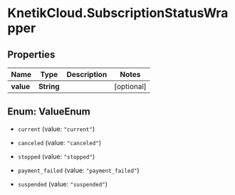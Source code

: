 # KnetikCloud.SubscriptionStatusWrapper

## Properties
Name | Type | Description | Notes
------------ | ------------- | ------------- | -------------
**value** | **String** |  | [optional] 


<a name="ValueEnum"></a>
## Enum: ValueEnum


* `current` (value: `"current"`)

* `canceled` (value: `"canceled"`)

* `stopped` (value: `"stopped"`)

* `payment_failed` (value: `"payment_failed"`)

* `suspended` (value: `"suspended"`)




